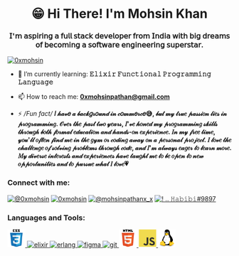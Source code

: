 <h1 align="center">😁 Hi There! I'm Mohsin Khan</h1>
<h3 align="center">𝖨'𝗆 𝖺𝗌𝗉𝗂𝗋𝗂𝗇𝗀 𝖺 𝖿𝗎𝗅𝗅 𝗌𝗍𝖺𝖼𝗄 𝖽𝖾𝗏𝖾𝗅𝗈𝗉𝖾𝗋 𝖿𝗋𝗈𝗆 𝖨𝗇𝖽𝗂𝖺 𝗐𝗂𝗍𝗁 𝖻𝗂𝗀 𝖽𝗋𝖾𝖺𝗆𝗌 𝗈𝖿 𝖻𝖾𝖼𝗈𝗆𝗂𝗇𝗀 𝖺 𝗌𝗈𝖿𝗍𝗐𝖺𝗋𝖾 𝖾𝗇𝗀𝗂𝗇𝖾𝖾𝗋𝗂𝗇𝗀 𝗌𝗎𝗉𝖾𝗋𝗌𝗍𝖺𝗋.</h3>

<p align="left"> <a href="https://twitter.com/0xmohsin" target="blank"><img src="https://img.shields.io/twitter/follow/0xmohsin?logo=twitter&style=for-the-badge" alt="0xmohsin" /></a> </p>

- 🌱 I’m currently learning: **𝙴𝚕𝚒𝚡𝚒𝚛 𝙵𝚞𝚗𝚌𝚝𝚒𝚘𝚗𝚊𝚕 𝙿𝚛𝚘𝚐𝚛𝚊𝚖𝚖𝚒𝚗𝚐 𝙻𝚊𝚗𝚐𝚞𝚊𝚐𝚎**

- 📫 How to reach me: **0xmohsinpathan@gmail.com**

- ⚡ */Fun fact/* **𝐼 𝒽𝒶𝓋𝑒 𝒶 𝒷𝒶𝒸𝓀𝑔𝓇𝑜𝓊𝓃𝒹 𝒾𝓃 𝒸𝑜𝓂𝓂𝑒𝓇𝒸𝑒😅, 𝒷𝓊𝓉 𝓂𝓎 𝓉𝓇𝓊𝑒 𝓅𝒶𝓈𝓈𝒾𝑜𝓃 𝓁𝒾𝑒𝓈 𝒾𝓃 𝓅𝓇𝑜𝑔𝓇𝒶𝓂𝓂𝒾𝓃𝑔. 𝒪𝓋𝑒𝓇 𝓉𝒽𝑒 𝓅𝒶𝓈𝓉 𝓉𝓌𝑜 𝓎𝑒𝒶𝓇𝓈, 𝐼'𝓋𝑒 𝒽𝑜𝓃𝑒𝒹 𝓂𝓎 𝓅𝓇𝑜𝑔𝓇𝒶𝓂𝓂𝒾𝓃𝑔 𝓈𝓀𝒾𝓁𝓁𝓈 𝓉𝒽𝓇𝑜𝓊𝑔𝒽 𝒷𝑜𝓉𝒽 𝒻𝑜𝓇𝓂𝒶𝓁 𝑒𝒹𝓊𝒸𝒶𝓉𝒾𝑜𝓃 𝒶𝓃𝒹 𝒽𝒶𝓃𝒹𝓈-𝑜𝓃 𝑒𝓍𝓅𝑒𝓇𝒾𝑒𝓃𝒸𝑒. 𝐼𝓃 𝓂𝓎 𝒻𝓇𝑒𝑒 𝓉𝒾𝓂𝑒, 𝓎𝑜𝓊'𝓁𝓁 𝑜𝒻𝓉𝑒𝓃 𝒻𝒾𝓃𝒹 𝓂𝑒 𝒾𝓃 𝓉𝒽𝑒 𝑔𝓎𝓂 𝑜𝓇 𝒸𝑜𝒹𝒾𝓃𝑔 𝒶𝓌𝒶𝓎 𝑜𝓃 𝒶 𝓅𝑒𝓇𝓈𝑜𝓃𝒶𝓁 𝓅𝓇𝑜𝒿𝑒𝒸𝓉. 𝐼 𝓁𝑜𝓋𝑒 𝓉𝒽𝑒 𝒸𝒽𝒶𝓁𝓁𝑒𝓃𝑔𝑒 𝑜𝒻 𝓈𝑜𝓁𝓋𝒾𝓃𝑔 𝓅𝓇𝑜𝒷𝓁𝑒𝓂𝓈 𝓉𝒽𝓇𝑜𝓊𝑔𝒽 𝒸𝑜𝒹𝑒, 𝒶𝓃𝒹 𝐼'𝓂 𝒶𝓁𝓌𝒶𝓎𝓈 𝑒𝒶𝑔𝑒𝓇 𝓉𝑜 𝓁𝑒𝒶𝓇𝓃 𝓂𝑜𝓇𝑒. 𝑀𝓎 𝒹𝒾𝓋𝑒𝓇𝓈𝑒 𝒾𝓃𝓉𝑒𝓇𝑒𝓈𝓉𝓈 𝒶𝓃𝒹 𝑒𝓍𝓅𝑒𝓇𝒾𝑒𝓃𝒸𝑒𝓈 𝒽𝒶𝓋𝑒 𝓉𝒶𝓊𝑔𝒽𝓉 𝓂𝑒 𝓉𝑜 𝒷𝑒 𝑜𝓅𝑒𝓃 𝓉𝑜 𝓃𝑒𝓌 𝑜𝓅𝓅𝑜𝓇𝓉𝓊𝓃𝒾𝓉𝒾𝑒𝓈 𝒶𝓃𝒹 𝓉𝑜 𝓅𝓊𝓇𝓈𝓊𝑒 𝓌𝒽𝒶𝓉 𝐼 𝓁𝑜𝓋𝑒💗**

<h3 align="left">Connect with me:</h3>
<p align="left">
<a href="https://codepen.io/@0xmohsin" target="blank"><img align="center" src="https://raw.githubusercontent.com/rahuldkjain/github-profile-readme-generator/master/src/images/icons/Social/codepen.svg" alt="@0xmohsin" height="30" width="40" /></a>
<a href="https://twitter.com/0xmohsin" target="blank"><img align="center" src="https://raw.githubusercontent.com/rahuldkjain/github-profile-readme-generator/master/src/images/icons/Social/twitter.svg" alt="0xmohsin" height="30" width="40" /></a>
<a href="https://instagram.com/@mohsinpathanx_x" target="blank"><img align="center" src="https://raw.githubusercontent.com/rahuldkjain/github-profile-readme-generator/master/src/images/icons/Social/instagram.svg" alt="@mohsinpathanx_x" height="30" width="40" /></a>
<a href="https://discord.gg/! .. 𝙷𝚊𝚋𝚒𝚋𝚒#9897" target="blank"><img align="center" src="https://raw.githubusercontent.com/rahuldkjain/github-profile-readme-generator/master/src/images/icons/Social/discord.svg" alt="! .. 𝙷𝚊𝚋𝚒𝚋𝚒#9897" height="30" width="40" /></a>
</p>

<h3 align="left">Languages and Tools:</h3>
<p align="left"> <a href="https://www.w3schools.com/css/" target="_blank" rel="noreferrer"> <img src="https://raw.githubusercontent.com/devicons/devicon/master/icons/css3/css3-original-wordmark.svg" alt="css3" width="40" height="40"/> </a> <a href="https://elixir-lang.org" target="_blank" rel="noreferrer"> <img src="https://www.vectorlogo.zone/logos/elixir-lang/elixir-lang-icon.svg" alt="elixir" width="40" height="40"/> </a> <a href="https://www.erlang.org/" target="_blank" rel="noreferrer"> <img src="https://www.vectorlogo.zone/logos/erlang/erlang-official.svg" alt="erlang" width="40" height="40"/> </a> <a href="https://www.figma.com/" target="_blank" rel="noreferrer"> <img src="https://www.vectorlogo.zone/logos/figma/figma-icon.svg" alt="figma" width="40" height="40"/> </a> <a href="https://git-scm.com/" target="_blank" rel="noreferrer"> <img src="https://www.vectorlogo.zone/logos/git-scm/git-scm-icon.svg" alt="git" width="40" height="40"/> </a> <a href="https://www.w3.org/html/" target="_blank" rel="noreferrer"> <img src="https://raw.githubusercontent.com/devicons/devicon/master/icons/html5/html5-original-wordmark.svg" alt="html5" width="40" height="40"/> </a> <a href="https://developer.mozilla.org/en-US/docs/Web/JavaScript" target="_blank" rel="noreferrer"> <img src="https://raw.githubusercontent.com/devicons/devicon/master/icons/javascript/javascript-original.svg" alt="javascript" width="40" height="40"/> </a> <a href="https://www.linux.org/" target="_blank" rel="noreferrer"> <img src="https://raw.githubusercontent.com/devicons/devicon/master/icons/linux/linux-original.svg" alt="linux" width="40" height="40"/> </a> </p>
